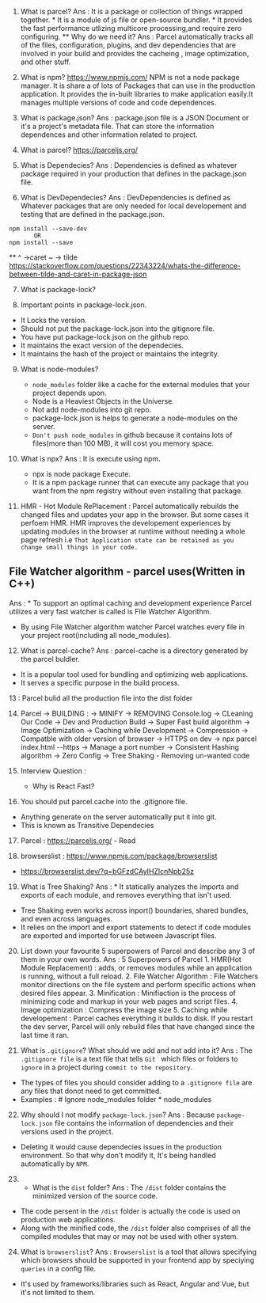 1. What is parcel?
 Ans : It is a package or collection of things wrapped   together. 
       * It is a module of js file or open-source bundler.
       * It provides the fast performance utlizing multicore processing,and require zero configuring.
  ** Why do we need it?
   Ans : Parcel automatically tracks all of the files, configuration, plugins, and dev dependencies that are involved in your build and provides the cacheing , image optimization, and other stuff.


2. What is npm?
  https://www.npmjs.com/
  NPM is not a node package manager. It is share a of lots of Packages that can use in the production application. It provides the in-built libraries to make application easily.It manages multiple versions of code and code dependences.

3. What is package.json?
  Ans : package.json file is a JSON Document or it's a project's metadata file. That can store the information dependences and other information related to project.

4. What is parcel?
  https://parceljs.org/ 

5. What is Dependecies?
Ans : Dependencies is defined as whatever package required in your production that defines in the package.json file.

6. What is DevDependecies?
Ans : DevDependencies is defined as Whatever packages that are only needed for local developement and testing that are defined in the package.json.

```
npm install --save-dev
       OR
npm install --save
```

** ^ ->caret 
   ~ -> tilde
   https://stackoverflow.com/questions/22343224/whats-the-difference-between-tilde-and-caret-in-package-json

7. What is package-lock?

8. Important points in package-lock.json.
  * It Locks the version.
  * Should not put the package-lock.json into the gitignore file.
  * You have put package-lock.json on the github repo.
  * It maintains the exact version of the dependecies.
  * It maintains the hash of the project or maintains the integrity.
  
9. What is node-modules?
   * `node_modules` folder like a cache for the external modules that your project depends upon.
   * Node is a Heaviest Objects in the  Universe.
   * Not add node-modules into git repo.
   * package-lock.json is helps to generate a node-modules on the server.
   * `Don't push node_modules` in github because it contains lots of files(more than 100 MB), it will cost you memory space.

10. What is npx?
  Ans : It is execute using npm.
      * npx is node package Execute.
      * It is a npm package runner that can execute any package that you want from the npm registry without even installing that package.

11. HMR - Hot Module RePlacement : Parcel automatically rebuilds the changed files and updates your app in the browser. But some cases it perfoem HMR. HMR improves the developement experiences by updating modules in the browser at runtime without needing a whole page refresh i.e `That Application state can be retained as you change small things in your code.`

## File Watcher algorithm - parcel uses(Written in C++)
Ans : * To support an optimal caching and development experience Parcel utilizes a very fast watcher is called is FIle Watcher Algorithm.
* By using File Watcher algorithm watcher Parcel watches every file in your project root(including all node_modules).

12. What is parcel-cache?
 Ans : parcel-cache is a directory generated by the parcel buldler.
 * It is a popular tool used for bundling and optimizing web applications.
 * It serves a specific purpose in the build process.

13 : Parcel bulid all the production file into the dist folder

14. Parcel -> BUILDING : 
           -> MINIFY
           -> REMOVING Console.log
           -> CLeaning Our Code
           -> Dev and Production Build
           -> Super Fast build algorithm
           -> Image Optimization
           -> Caching while Development
           -> Compression
           -> Compatble with older version of browser
           -> HTTPS on dev -> npx parcel index.html --https
           -> Manage a port number
           -> Consistent Hashing algorithm
           -> Zero Config
           -> Tree Shaking - Removing un-wanted code

15. Interview Question : 
    * Why is React Fast?           
           
16. You should put parcel.cache into the .gitignore file.
* Anything generate on the server automatically put it into git.
* This is known as Transitive Dependecies

17. Parcel : https://parceljs.org/ - Read

18. browserslist : https://www.npmjs.com/package/browserslist
* https://browserslist.dev/?q=bGFzdCAyIHZlcnNpb25z

19. What is Tree Shaking?
Ans : * It statically analyzes the imports and exports of each module, and removes everything that isn't used.
* Tree Shaking even works across inport()
boundaries, shared bundles, and even across languages.
* It relies on the import and export statements to detect if code modules are exported and imported for use between Javascript files.

20.  List down your favourite 5 superpowers of Parcel and describe any 3 of them in your own words.
Ans : 5 Superpowers of Parcel
    1. HMR(Hot Module Replacement) : adds, or removes modules while an application is running, without a full reload.
    2. File Watcher Algorithm : File Watchers monitor directions on the file system and perform specific actions when desired files appear.
    3. Minification : Minifiaction is the process of minimizing code and markup in your web pages and script files.
    4. Image optimization : Compress the image size
    5. Caching while developement : Parcel caches everything it builds to disk. If you restart the dev server, Parcel will only rebuild files that have changed since the last time it ran.

21.  What is `.gitignore`? What should we add and not add into it?
Ans : The `.gitignore file` is a text file that tells `Git ` which files or folders to `ignore` in a project during `commit to the repository`.
* The types of files you should consider adding to a `.gitignore file` are any files that donot need to get committed.
* Examples : # Ignore node_modules folder
             * node_modules

22. Why should I not modify `package-lock.json`?
Ans : Because `package-lock.json` file contains the information of dependencies and their versions used in the project.
* Deleting it would cause dependecies issues in the production environment. So that why don't modify it, It's being handled automatically by `NPM`.

23. - What is the `dist` folder?
Ans : The `/dist` folder contains the minimized version of the source code.
* The code persent in the `/dist` folder is actually the code is used on production web applications.
* Along with the minified code, the `/dist` folder also comprises of all the compiled modules that may or may not be used with other system.

24. What is `browserslist`?
Ans : `Browserslist` is a tool that allows specifying which browsers should be supported in your frontend app by speciying `queries` in a config file.
* It's used by frameworks/libraries such as React, Angular and Vue, but it's not limited to them.

